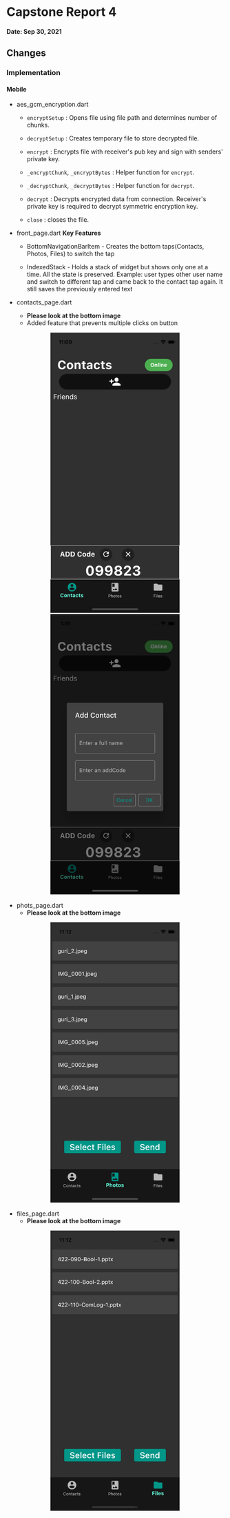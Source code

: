 # Capstone Report 4

#### Date: Sep 30, 2021


## Changes

### Implementation

#### **Mobile**

- aes_gcm_encryption.dart
    - `encryptSetup` : Opens file using file path and determines number of chunks.
    
    - `decryptSetup` : Creates temporary file to store decrypted file.

    - `encrypt` : Encrypts file with receiver's pub key and sign with senders' private key.

    - `_encryptChunk`, `_encryptBytes` : Helper function for `encrypt`.

    - `_decryptChunk`, `_decryptBytes` : Helper function for `decrypt`.
    
    - `decrypt` : Decrypts encrypted data from connection. Receiver's private key is required to decrypt symmetric encryption key.

    - `close` : closes the file.


- front_page.dart
    **Key Features**
    - BottomNavigationBarItem - Creates the bottom taps(Contacts, Photos, Files) to switch the tap

    - IndexedStack - Holds a stack of widget but shows only one at a time. All the state is preserved. Example: user types other user name and switch to different tap and came back to the contact tap again. It still saves the previously entered text

- contacts_page.dart
    - **Please look at the bottom image**
    - Added feature that prevents multiple clicks on button
<p align="middle">
  <img src="imgs/contacts_page.png" width="300"/>
  <img src="imgs/add_contacts.png" width="300"/>
</p>

- phots_page.dart
    - **Please look at the bottom image**
<p align="middle">
  <img src="imgs/photos_page.png" width="300"/>
</p>



- files_page.dart
    - **Please look at the bottom image**
<p align="middle">
  <img src="imgs/files_page.png" width="300"/>
</p>








